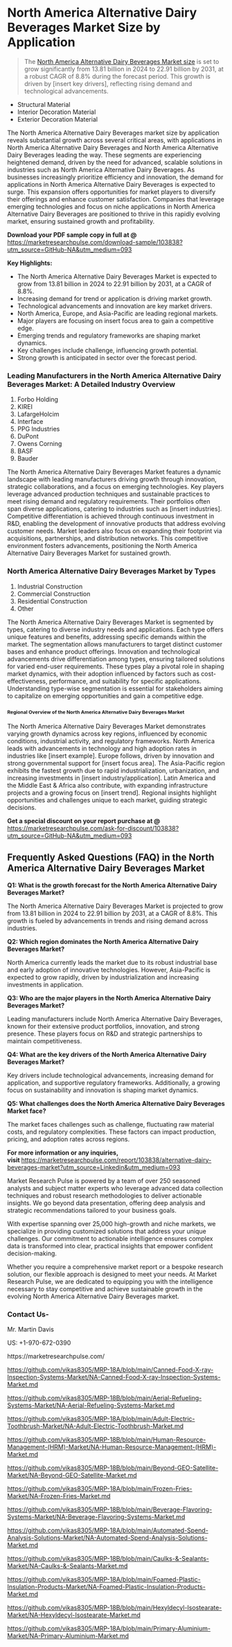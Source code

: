 <h1>North America Alternative Dairy Beverages Market&nbsp;Size by Application</h1><blockquote><p>The <a href="https://marketresearchpulse.com/download-sample/103838?utm_source=GitHub-NA&amp;utm_medium=093">North America Alternative Dairy Beverages Market size</a> is set to grow significantly from 13.81 billion in 2024 to 22.91 billion by 2031, at a robust CAGR of 8.8% during the forecast period. This growth is driven by [insert key drivers], reflecting rising demand and technological advancements.</p></blockquote><ul><li>Structural Material<li> Interior Decoration Material<li> Exterior Decoration Material</li></ul><p>The North America Alternative Dairy Beverages market size by application reveals substantial growth across several critical areas, with applications in North America Alternative Dairy Beverages and North America Alternative Dairy Beverages leading the way. These segments are experiencing heightened demand, driven by the need for advanced, scalable solutions in industries such as North America Alternative Dairy Beverages. As businesses increasingly prioritize efficiency and innovation, the demand for applications in North America Alternative Dairy Beverages is expected to surge. This expansion offers opportunities for market players to diversify their offerings and enhance customer satisfaction. Companies that leverage emerging technologies and focus on niche applications in North America Alternative Dairy Beverages are positioned to thrive in this rapidly evolving market, ensuring sustained growth and profitability.</p><p><strong>Download your PDF sample copy in full at @ </strong><a href="https://marketresearchpulse.com/download-sample/103838?utm_source=GitHub-NA&amp;utm_medium=093">https://marketresearchpulse.com/download-sample/103838?utm_source=GitHub-NA&amp;utm_medium=093</a></p><p><strong>Key Highlights: </strong></p><ul><li>The North America Alternative Dairy Beverages Market is expected to grow from 13.81 billion in 2024 to 22.91 billion by 2031, at a CAGR of 8.8%.</li><li>Increasing demand for trend or application is driving market growth.</li><li>Technological advancements and innovation are key market drivers.</li><li>North America, Europe, and Asia-Pacific are leading regional markets.</li><li>Major players are focusing on insert focus area to gain a competitive edge.</li><li>Emerging trends and regulatory frameworks are shaping market dynamics.</li><li>Key challenges include challenge, influencing growth potential.</li><li>Strong growth is anticipated in sector over the forecast period.</li></ul><h3>Leading Manufacturers in the North America Alternative Dairy Beverages Market: A Detailed Industry Overview</h3><ol><li>Forbo Holding</li><li>KIREI</li><li>LafargeHolcim</li><li>Interface</li><li>PPG Industries</li><li>DuPont</li><li>Owens Corning</li><li>BASF</li><li>Bauder</li></ol><div class="flex max-w-full flex-col flex-grow"><div class="min-h-8 text-message flex w-full flex-col items-end gap-2 whitespace-normal break-words [.text-message+&amp;]:mt-5" dir="auto" data-message-author-role="assistant" data-message-id="fd8432e4-4910-450d-b182-61b7bfb0a01f" data-message-model-slug="gpt-4o"><div class="flex w-full flex-col gap-1 empty:hidden first:pt-[3px]"><div class="markdown prose w-full break-words dark:prose-invert light"><p>The North America Alternative Dairy Beverages Market features a dynamic landscape with leading manufacturers driving growth through innovation, strategic collaborations, and a focus on emerging technologies. Key players leverage advanced production techniques and sustainable practices to meet rising demand and regulatory requirements. Their portfolios often span diverse applications, catering to industries such as [insert industries]. Competitive differentiation is achieved through continuous investment in R&amp;D, enabling the development of innovative products that address evolving customer needs. Market leaders also focus on expanding their footprint via acquisitions, partnerships, and distribution networks. This competitive environment fosters advancements, positioning the North America Alternative Dairy Beverages Market for sustained growth.</p></div></div></div></div><h3>North America Alternative Dairy Beverages Market by Types</h3><ol><li>Industrial Construction<li> Commercial Construction<li> Residential Construction<li> Other</li></ol><div class="flex max-w-full flex-col flex-grow"><div class="min-h-8 text-message flex w-full flex-col items-end gap-2 whitespace-normal break-words [.text-message+&amp;]:mt-5" dir="auto" data-message-author-role="assistant" data-message-id="084470be-0bb7-4664-bddf-5156b4f41249" data-message-model-slug="gpt-4o-mini"><div class="flex w-full flex-col gap-1 empty:hidden first:pt-[3px]"><div class="markdown prose w-full break-words dark:prose-invert light"><p>The North America Alternative Dairy Beverages Market is segmented by types, catering to diverse industry needs and applications. Each type offers unique features and benefits, addressing specific demands within the market. The segmentation allows manufacturers to target distinct customer bases and enhance product offerings. Innovation and technological advancements drive differentiation among types, ensuring tailored solutions for varied end-user requirements. These types play a pivotal role in shaping market dynamics, with their adoption influenced by factors such as cost-effectiveness, performance, and suitability for specific applications. Understanding type-wise segmentation is essential for stakeholders aiming to capitalize on emerging opportunities and gain a competitive edge.</p></div></div></div></div><h3><span style="font-size: 11px;">Regional Overview of the North America Alternative Dairy Beverages Market</span></h3><div class="flex max-w-full flex-col flex-grow"><div class="min-h-8 text-message flex w-full flex-col items-end gap-2 whitespace-normal break-words [.text-message+&amp;]:mt-5" dir="auto" data-message-author-role="assistant" data-message-id="e9038762-ce64-4e30-91c9-9bd413514231" data-message-model-slug="gpt-4o-mini"><div class="flex w-full flex-col gap-1 empty:hidden first:pt-[3px]"><div class="markdown prose w-full break-words dark:prose-invert light"><p>The North America Alternative Dairy Beverages Market demonstrates varying growth dynamics across key regions, influenced by economic conditions, industrial activity, and regulatory frameworks. North America leads with advancements in technology and high adoption rates in industries like [insert example]. Europe follows, driven by innovation and strong governmental support for [insert focus area]. The Asia-Pacific region exhibits the fastest growth due to rapid industrialization, urbanization, and increasing investments in [insert industry/application]. Latin America and the Middle East &amp; Africa also contribute, with expanding infrastructure projects and a growing focus on [insert trend]. Regional insights highlight opportunities and challenges unique to each market, guiding strategic decisions.</p></div></div></div></div><p><strong>Get a special discount on your report purchase at @ </strong><a href="https://marketresearchpulse.com/ask-for-discount/103838?utm_source=GitHub-NA&amp;utm_medium=093">https://marketresearchpulse.com/ask-for-discount/103838?utm_source=GitHub-NA&amp;utm_medium=093</a></p><h2>Frequently Asked Questions (FAQ) in the North America Alternative Dairy Beverages Market</h2><p><strong>Q1: What is the growth forecast for the North America Alternative Dairy Beverages Market?</strong></p><p>The North America Alternative Dairy Beverages Market is projected to grow from 13.81 billion in 2024 to 22.91 billion by 2031, at a CAGR of 8.8%. This growth is fueled by advancements in trends and rising demand across industries.</p><p><strong>Q2: Which region dominates the North America Alternative Dairy Beverages Market?</strong></p><p>North America currently leads the market due to its robust industrial base and early adoption of innovative technologies. However, Asia-Pacific is expected to grow rapidly, driven by industrialization and increasing investments in application.</p><p><strong>Q3: Who are the major players in the North America Alternative Dairy Beverages Market?</strong></p><p>Leading manufacturers include North America Alternative Dairy Beverages, known for their extensive product portfolios, innovation, and strong presence. These players focus on R&amp;D and strategic partnerships to maintain competitiveness.</p><p><strong>Q4: What are the key drivers of the North America Alternative Dairy Beverages Market?</strong></p><p>Key drivers include technological advancements, increasing demand for application, and supportive regulatory frameworks. Additionally, a growing focus on sustainability and innovation is shaping market dynamics.</p><p><strong>Q5: What challenges does the North America Alternative Dairy Beverages Market face?</strong></p><p>The market faces challenges such as challenge, fluctuating raw material costs, and regulatory complexities. These factors can impact production, pricing, and adoption rates across regions.</p><p><strong>For more information or any inquiries, visit&nbsp;</strong><a href="https://marketresearchpulse.com/report/103838/alternative-dairy-beverages-market?utm_source=Linkedin&utm_medium=093">https://marketresearchpulse.com/report/103838/alternative-dairy-beverages-market?utm_source=Linkedin&utm_medium=093</a></p><p>Market Research Pulse is powered by a team of over 250 seasoned analysts and subject matter experts who leverage advanced data collection techniques and robust research methodologies to deliver actionable insights. We go beyond data presentation, offering deep analysis and strategic recommendations tailored to your business goals.</p><p>With expertise spanning over 25,000 high-growth and niche markets, we specialize in providing customized solutions that address your unique challenges. Our commitment to actionable intelligence ensures complex data is transformed into clear, practical insights that empower confident decision-making.</p><p>Whether you require a comprehensive market report or a bespoke research solution, our flexible approach is designed to meet your needs. At Market Research Pulse, we are dedicated to equipping you with the intelligence necessary to stay competitive and achieve sustainable growth in the evolving North America Alternative Dairy Beverages market.</p><h3><strong>Contact Us-</strong></h3><p>Mr. Martin Davis</p><p>US: +1-970-672-0390</p><p>https://marketresearchpulse.com/</p><p><a href="https://github.com/vikas8305/MRP-18A/blob/main/Canned-Food-X-ray-Inspection-Systems-Market/NA-Canned-Food-X-ray-Inspection-Systems-Market.md">https://github.com/vikas8305/MRP-18A/blob/main/Canned-Food-X-ray-Inspection-Systems-Market/NA-Canned-Food-X-ray-Inspection-Systems-Market.md</a></p><p><a href="https://github.com/vikas8305/MRP-18B/blob/main/Aerial-Refueling-Systems-Market/NA-Aerial-Refueling-Systems-Market.md">https://github.com/vikas8305/MRP-18B/blob/main/Aerial-Refueling-Systems-Market/NA-Aerial-Refueling-Systems-Market.md</a></p><p><a href="https://github.com/vikas8305/MRP-18A/blob/main/Adult-Electric-Toothbrush-Market/NA-Adult-Electric-Toothbrush-Market.md">https://github.com/vikas8305/MRP-18A/blob/main/Adult-Electric-Toothbrush-Market/NA-Adult-Electric-Toothbrush-Market.md</a></p><p><a href="https://github.com/vikas8305/MRP-18B/blob/main/Human-Resource-Management-(HRM)-Market/NA-Human-Resource-Management-(HRM)-Market.md">https://github.com/vikas8305/MRP-18B/blob/main/Human-Resource-Management-(HRM)-Market/NA-Human-Resource-Management-(HRM)-Market.md</a></p><p><a href="https://github.com/vikas8305/MRP-18B/blob/main/Beyond-GEO-Satellite-Market/NA-Beyond-GEO-Satellite-Market.md">https://github.com/vikas8305/MRP-18B/blob/main/Beyond-GEO-Satellite-Market/NA-Beyond-GEO-Satellite-Market.md</a></p><p><a href="https://github.com/vikas8305/MRP-18A/blob/main/Frozen-Fries-Market/NA-Frozen-Fries-Market.md">https://github.com/vikas8305/MRP-18A/blob/main/Frozen-Fries-Market/NA-Frozen-Fries-Market.md</a></p><p><a href="https://github.com/vikas8305/MRP-18B/blob/main/Beverage-Flavoring-Systems-Market/NA-Beverage-Flavoring-Systems-Market.md">https://github.com/vikas8305/MRP-18B/blob/main/Beverage-Flavoring-Systems-Market/NA-Beverage-Flavoring-Systems-Market.md</a></p><p><a href="https://github.com/vikas8305/MRP-18A/blob/main/Automated-Spend-Analysis-Solutions-Market/NA-Automated-Spend-Analysis-Solutions-Market.md">https://github.com/vikas8305/MRP-18A/blob/main/Automated-Spend-Analysis-Solutions-Market/NA-Automated-Spend-Analysis-Solutions-Market.md</a></p><p><a href="https://github.com/vikas8305/MRP-18B/blob/main/Caulks-&-Sealants-Market/NA-Caulks-&-Sealants-Market.md">https://github.com/vikas8305/MRP-18B/blob/main/Caulks-&-Sealants-Market/NA-Caulks-&-Sealants-Market.md</a></p><p><a href="https://github.com/vikas8305/MRP-18A/blob/main/Foamed-Plastic-Insulation-Products-Market/NA-Foamed-Plastic-Insulation-Products-Market.md">https://github.com/vikas8305/MRP-18A/blob/main/Foamed-Plastic-Insulation-Products-Market/NA-Foamed-Plastic-Insulation-Products-Market.md</a></p><p><a href="https://github.com/vikas8305/MRP-18B/blob/main/Hexyldecyl-Isostearate-Market/NA-Hexyldecyl-Isostearate-Market.md">https://github.com/vikas8305/MRP-18B/blob/main/Hexyldecyl-Isostearate-Market/NA-Hexyldecyl-Isostearate-Market.md</a></p><p><a href="https://github.com/vikas8305/MRP-18A/blob/main/Primary-Aluminium-Market/NA-Primary-Aluminium-Market.md">https://github.com/vikas8305/MRP-18A/blob/main/Primary-Aluminium-Market/NA-Primary-Aluminium-Market.md</a></p>
